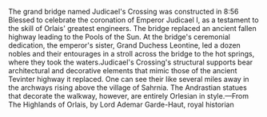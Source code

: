 The grand bridge named Judicael's Crossing was constructed in 8:56 Blessed to celebrate the coronation of Emperor Judicael I, as a testament to the skill of Orlais' greatest engineers. The bridge replaced an ancient fallen highway leading to the Pools of the Sun. At the bridge's ceremonial dedication, the emperor's sister, Grand Duchess Leontine, led a dozen nobles and their entourages in a stroll across the bridge to the hot springs, where they took the waters.Judicael's Crossing's structural supports bear architectural and decorative elements that mimic those of the ancient Tevinter highway it replaced. One can see their like several miles away in the archways rising above the village of Sahrnia. The Andrastian statues that decorate the walkway, however, are entirely Orlesian in style.—From The Highlands of Orlais, by Lord Ademar Garde-Haut, royal historian
